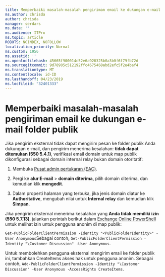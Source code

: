 ```yaml
---
title: Memperbaiki masalah-masalah pengiriman email ke dukungan e-mail folder publik
ms.author: chrisda
author: chrisda
manager: serdars
ms.date: ''
ms.audience: ITPro
ms.topic: article
ROBOTS: NOINDEX, NOFOLLOW
localization_priority: Normal
ms.custom: 1956
ms.assetid: ''
ms.openlocfilehash: 45665f900014c52e6a920325b0a3b0f6f79fb72d
ms.sourcegitcommit: 9d78905c512192ffc4675468abd2efc5f2e4baf4
ms.translationtype: MT
ms.contentlocale: id-ID
ms.lasthandoff: 04/23/2019
ms.locfileid: "32401333"
---
```

# <a name="fix-email-delivery-issues-to-mail-enabled-public-folders"></a>Memperbaiki masalah-masalah pengiriman email ke dukungan e-mail folder publik

Jika pengirim eksternal tidak dapat mengirim pesan ke folder publik Anda dukungan e-mail, dan pengirim menerima kesalahan: **tidak dapat ditemukan (550 5.4.1)**, verifikasi email domain untuk map publik dikonfigurasi sebagai domain internal relay bukan domain otoritatif:

1. Membuka [Pusat admin pertukaran (EAC)](https://docs.microsoft.com/Exchange/exchange-admin-center).

2. Pergi ke **alur E-mail** \> **domain diterima**, pilih domain diterima, dan kemudian klik **mengedit**.

3. Dalam properti halaman yang terbuka, jika jenis domain diatur ke **Authoritative**, mengubah nilai untuk **Internal relay** dan kemudian klik **Simpan**.

Jika pengirim eksternal menerima kesalahan yang **Anda tidak memiliki izin (550 5.7.13)**, jalankan perintah berikut dalam [Exchange Online PowerShell](https://docs.microsoft.com/powershell/exchange/exchange-online/connect-to-exchange-online-powershell/connect-to-exchange-online-powershell) untuk melihat izin untuk pengguna anonim di map publik:

`Get-PublicFolderClientPermission -Identity "<PublicFolderIdentity>" -User Anonymous`Sebagai contoh, `Get-PublicFolderClientPermission -Identity "\Customer Discussion" -User Anonymous`.

Untuk membolehkan pengguna eksternal mengirim email ke folder publik ini, tambahkan CreateItems akses hak untuk pengguna anonim. Sebagai contoh, `Add-PublicFolderClientPermission -Identity "\Customer Discussion" -User Anonymous -AccessRights CreateItems`.
